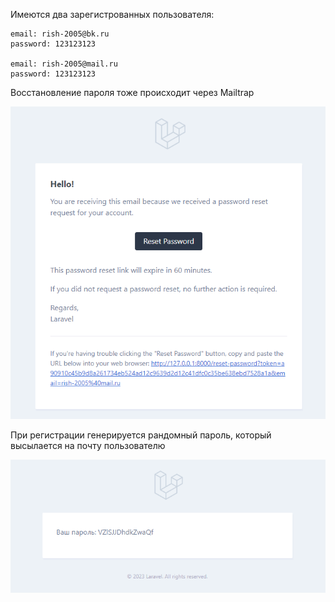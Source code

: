 Имеются два зарегистрованных пользователя:
    
    email: rish-2005@bk.ru
    password: 123123123

    email: rish-2005@mail.ru
    password: 123123123

Восстановление пароля тоже происходит через Mailtrap

![img.png](img.png)

При регистрации генерируется рандомный пароль, который высылается на почту пользователю

![img_1.png](img_1.png)
